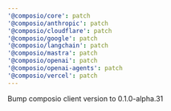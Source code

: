 ```yaml
---
'@composio/core': patch
'@composio/anthropic': patch
'@composio/cloudflare': patch
'@composio/google': patch
'@composio/langchain': patch
'@composio/mastra': patch
'@composio/openai': patch
'@composio/openai-agents': patch
'@composio/vercel': patch
---
```


Bump composio client version to 0.1.0-alpha.31
